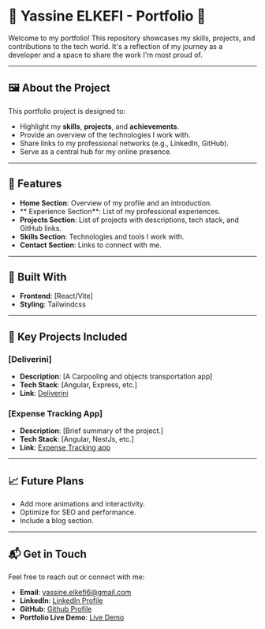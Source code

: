 # 🌟 Yassine ELKEFI - Portfolio 🌟

Welcome to my portfolio! This repository showcases my skills, projects, and contributions to the tech world. It's a reflection of my journey as a developer and a space to share the work I'm most proud of.

---

## 🖼️ About the Project

This portfolio project is designed to:

- Highlight my **skills**, **projects**, and **achievements**.
- Provide an overview of the technologies I work with.
- Share links to my professional networks (e.g., LinkedIn, GitHub).
- Serve as a central hub for my online presence.

---

## 🚀 Features

- **Home Section**: Overview of my profile and an introduction.
- ** Experience Section**: List of my professional experiences.
- **Projects Section**: List of projects with descriptions, tech stack, and GitHub links.
- **Skills Section**: Technologies and tools I work with.
- **Contact Section**: Links to connect with me.

---

## 🔧 Built With

- **Frontend**: [React/Vite]
- **Styling**: Tailwindcss
---
## 🌟 Key Projects Included

### [Deliverini]
- **Description**: [A Carpooling and objects transportation app]
- **Tech Stack**: [Angular, Express, etc.]
- **Link**: [Deliverini](https://github.com/YassineElkefi/Deliverini "Deliverini")

### [Expense Tracking App]
- **Description**: [Brief summary of the project.]
- **Tech Stack**: [Angular, NestJs, etc.]
- **Link**: [Expense Tracking app](https://github.com/YassineElkefi/Expense-Tracking-System "Expense Tracking app")

---

## 📈 Future Plans

- Add more animations and interactivity.
- Optimize for SEO and performance.
- Include a blog section.

---

## 📬 Get in Touch

Feel free to reach out or connect with me:

- **Email**: yassine.elkefi6@gmail.com
- **LinkedIn**: [LinkedIn Profile](https://www.linkedin.com/in/yassine-elkefi/ "LinkedIn Profile")
- **GitHub**: [Github Profile](https://github.com/YassineElkefi "Github Profile")
- **Portfolio Live Demo**: [Live Demo](https://yassineelkefidev-portfolio.vercel.app)
